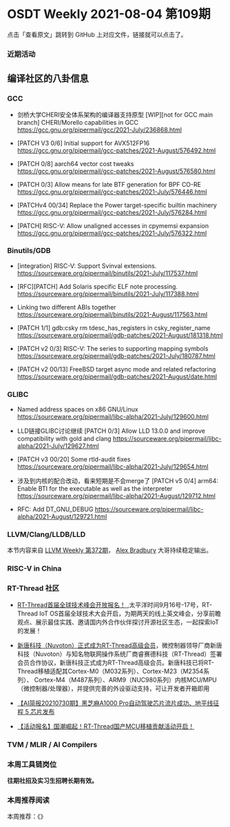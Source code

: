 # OSDT Weekly 2021-08-04 第109期

点击「查看原文」跳转到 GitHub 上对应文件，链接就可以点击了。

### 近期活动

## 编译社区的八卦信息

### GCC

- 剑桥大学CHERI安全体系架构的编译器支持原型
  [WIP][not for GCC main branch] CHERI/Morello capabilities in GCC
  https://gcc.gnu.org/pipermail/gcc/2021-July/236868.html

- [PATCH V3 0/6] Initial support for AVX512FP16
  https://gcc.gnu.org/pipermail/gcc-patches/2021-August/576492.html

- [PATCH 0/8] aarch64 vector cost tweaks
  https://gcc.gnu.org/pipermail/gcc-patches/2021-August/576580.html

- [PATCH 0/3] Allow means for late BTF generation for BPF CO-RE
  https://gcc.gnu.org/pipermail/gcc-patches/2021-July/576446.html

- [PATCHv4 00/34] Replace the Power target-specific builtin machinery
  https://gcc.gnu.org/pipermail/gcc-patches/2021-July/576284.html

- [PATCH] RISC-V: Allow unaligned accesses in cpymemsi expansion
  https://gcc.gnu.org/pipermail/gcc-patches/2021-July/576322.html

### Binutils/GDB

- [integration] RISC-V: Support Svinval extensions.
  https://sourceware.org/pipermail/binutils/2021-July/117537.html

- [RFC][PATCH] Add Solaris specific ELF note processing.
  https://sourceware.org/pipermail/binutils/2021-July/117388.html

- Linking two different ABIs together
  https://sourceware.org/pipermail/binutils/2021-August/117563.html

- [PATCH 1/1] gdb:csky rm tdesc_has_registers in csky_register_name
  https://sourceware.org/pipermail/gdb-patches/2021-August/181318.html

- [PATCH v2 0/3] RISC-V: The series to supporting mapping symbols
  https://sourceware.org/pipermail/gdb-patches/2021-July/180787.html

- [PATCH v2 00/13] FreeBSD target async mode and related refactoring
  https://sourceware.org/pipermail/gdb-patches/2021-August/date.html

### GLIBC

- Named address spaces on x86 GNU/Linux
  https://sourceware.org/pipermail/libc-alpha/2021-July/129600.html

- LLD链接GLIBC讨论继续
  [PATCH 0/3] Allow LLD 13.0.0 and improve compatibility with gold and clang
  https://sourceware.org/pipermail/libc-alpha/2021-July/129627.html

- [PATCH v3 00/20] Some rtld-audit fixes
  https://sourceware.org/pipermail/libc-alpha/2021-July/129654.html

- 涉及到内核的配合改动，看来短期是不会merge了
  [PATCH v5 0/4] arm64: Enable BTI for the executable as well as the interpreter
  https://sourceware.org/pipermail/libc-alpha/2021-August/129712.html

- RFC: Add DT_GNU_DEBUG
  https://sourceware.org/pipermail/libc-alpha/2021-August/129721.html

### LLVM/Clang/LLDB/LLD

本节内容来自 [LLVM Weekly 第372期](http://llvmweekly.org/issue/372)，
[Alex Bradbury](https://www.linkedin.com/in/alex-bradbury/) 大哥持续稳定输出。

### RISC-V in China

### RT-Thread 社区
- [RT-Thread首届全球技术峰会开放报名！
](https://mp.weixin.qq.com/s/VA1EkB9zfkx3vZMRwWE-QA) ,太平洋时间9月16号-17号，RT-Thread IoT OS首届全球技术大会开启，为期两天的线上英文峰会，分享前瞻观点、展示最佳实践、邀请国内外合作伙伴探讨开源社区生态，一起探索IoT的发展！

- [新唐科技（Nuvoton）正式成为RT-Thread高级会员](https://mp.weixin.qq.com/s/chdKEe4LFQwCSiQXwtKx3w)，微控制器领导厂商新唐科技（Nuvoton）与知名物联网操作系统厂商睿赛德科技（RT-Thread）签署会员合作协议，新唐科技正式成为RT-Thread高级会员。新唐科技已将RT-Thread移植适配其Cortex-M0（M032系列）、Cortex-M23（M2354系列）、 Cortex-M4（M487系列）、ARM9（NUC980系列）内核MCU/MPU（微控制器/处理器），并提供完善的外设驱动支持，可让开发者开箱即用

- [【AI简报20210730期】黑芝麻A1000 Pro自动驾驶芯片流片成功、地平线征程 5 芯片发布](https://mp.weixin.qq.com/s/yoPfaLhOZmnECWUFRnnRdQ)

- [【活动报名】国潮崛起！RT-Thread国产MCU移植贡献活动开启！](https://mp.weixin.qq.com/s/w53oG5eFblsBym16O5Dwag)


### TVM / MLIR / AI Compilers

### 本周工具链岗位

**往期社招及实习生招聘长期有效。**

### 本周推荐阅读

本周推荐：《》
